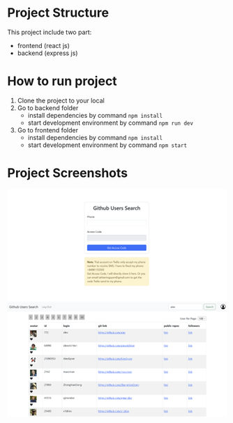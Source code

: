 # Project Structure

This project include two part:

- frontend (react js)
- backend (express js)

# How to run project

1. Clone the project to your local
2. Go to backend folder
   - install dependencies by command `npm install`
   - start development environment by command `npm run dev`
3. Go to frontend folder
   - install dependencies by command `npm install`
   - start development environment by command `npm start`

# Project Screenshots

![login page](/screenshots/skipli_login.png "login page")
![daskboard page](/screenshots/skipli_dashboard.png "dashboard page")
